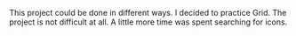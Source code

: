 This project could be done in different ways. I decided to practice Grid. The project is not difficult at all.
A little more time was spent searching for icons.
